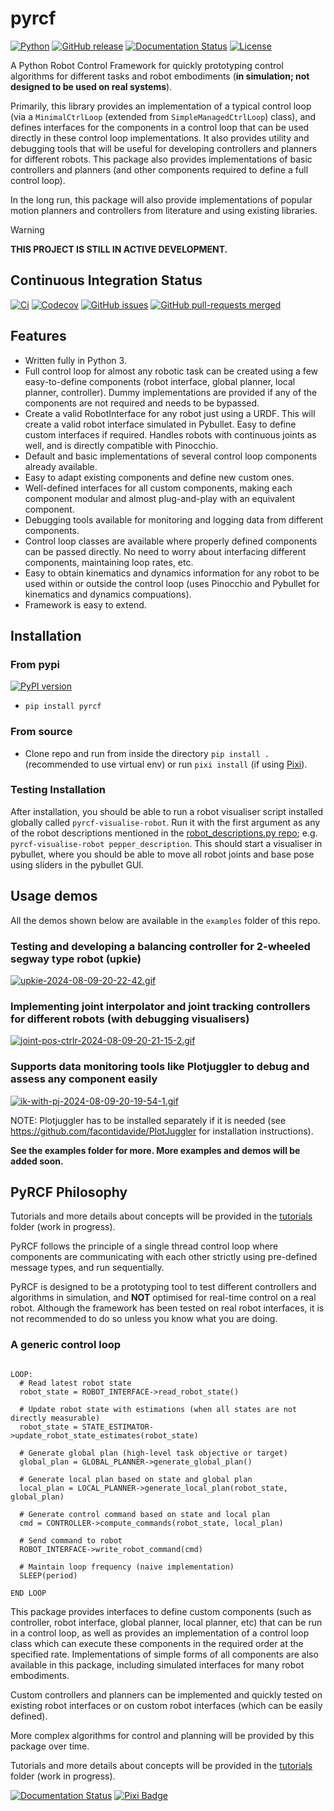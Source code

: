 # pyrcf

[![Python](https://img.shields.io/badge/python-3.10%20%7C%203.11%20%7C%203.12-blue)](https://www.python.org/downloads/)
[![GitHub release](https://img.shields.io/github/release/justagist/pyrcf.svg)](https://github.com/justagist/pyrcf/releases/)
[![Documentation Status](https://readthedocs.org/projects/pyrcf/badge/?version=latest)](https://pyrcf.readthedocs.io/en/latest/?badge=latest)
[![License](https://img.shields.io/pypi/l/bencher)](https://opensource.org/license/mit/)

A Python Robot Control Framework for quickly prototyping control algorithms for different tasks and robot embodiments (**in simulation; not designed to be used on real systems**).

Primarily, this library provides an implementation of a typical control loop (via a `MinimalCtrlLoop` (extended from `SimpleManagedCtrlLoop`) class),
and defines interfaces for the components in a control loop that can be used directly in these control loop implementations. It also provides utility and debugging tools that will be useful for developing controllers and planners for different robots. This package also provides implementations of basic
controllers and planners (and other components required to define a full control loop).

In the long run, this package will also provide implementations of popular motion planners and controllers from literature and using existing libraries.

> [!WARNING]
> **THIS PROJECT IS STILL IN ACTIVE DEVELOPMENT.**

## Continuous Integration Status

[![Ci](https://github.com/justagist/pyrcf/actions/workflows/ci.yml/badge.svg?branch=main)](https://github.com/justagist/pyrcf/actions/workflows/ci.yml?query=branch%3Amain)
[![Codecov](https://codecov.io/gh/justagist/pyrcf/branch/main/graph/badge.svg?token=Y212GW1PG6)](https://codecov.io/gh/justagist/pyrcf)
[![GitHub issues](https://img.shields.io/github/issues/justagist/pyrcf.svg)](https://github.com/justagist/pyrcf/issues/)
[![GitHub pull-requests merged](https://badgen.net/github/merged-prs/justagist/pyrcf)](https://github.com/justagist/pyrcf/pulls?q=is%3Amerged)

## Features

- Written fully in Python 3.
- Full control loop for almost any robotic task can be created using a few easy-to-define components (robot interface, global planner, local planner, controller). Dummy implementations are provided if any of the components are not required and needs to be bypassed.
- Create a valid RobotInterface for any robot just using a URDF. This will create a valid robot interface simulated in Pybullet. Easy to define custom
interfaces if required. Handles robots with continuous joints as well, and is directly compatible with Pinocchio.
- Default and basic implementations of several control loop components already available.
- Easy to adapt existing components and define new custom ones.
- Well-defined interfaces for all custom components, making each component modular and almost plug-and-play with an equivalent component.
- Debugging tools available for monitoring and logging data from different components.
- Control loop classes are available where properly defined components can be passed directly. No need to worry about interfacing different
components, maintaining loop rates, etc.
- Easy to obtain kinematics and dynamics information for any robot to be used within or outside the control loop (uses Pinocchio and Pybullet
for kinematics and dynamics compuations).
- Framework is easy to extend.

## Installation

### From pypi

[![PyPI version](https://badge.fury.io/py/pyrcf.svg)](https://badge.fury.io/py/pyrcf)

- `pip install pyrcf`

### From source

- Clone repo and run from inside the directory `pip install .` (recommended to use virtual env) or run `pixi install` (if using [Pixi](https://pixi.sh)).

### Testing Installation

After installation, you should be able to run a robot visualiser script installed globally called `pyrcf-visualise-robot`. Run it with the first
argument as any of the robot descriptions mentioned in the [robot_descriptions.py repo](https://github.com/robot-descriptions/robot_descriptions.py/tree/main?tab=readme-ov-file#descriptions); e.g. `pyrcf-visualise-robot pepper_description`. This should
start a visualiser in pybullet, where you should be able to move all robot joints and base pose using sliders in the pybullet GUI.

## Usage demos

All the demos shown below are available in the `examples` folder of this repo.

### Testing and developing a balancing controller for 2-wheeled segway type robot (upkie)

[![upkie-2024-08-09-20-22-42.gif](https://i.postimg.cc/g0VyKnFq/upkie-2024-08-09-20-22-42.gif)](https://postimg.cc/2q5Bkj5V)

### Implementing joint interpolator and joint tracking controllers for different robots (with debugging visualisers)

[![joint-pos-ctrlr-2024-08-09-20-21-15-2.gif](https://i.postimg.cc/Z5VVdw3F/joint-pos-ctrlr-2024-08-09-20-21-15-2.gif)](https://postimg.cc/LJgtdBxn)

### Supports data monitoring tools like Plotjuggler to debug and assess any component easily

[![ik-with-pj-2024-08-09-20-19-54-1.gif](https://i.postimg.cc/s2dbT61F/ik-with-pj-2024-08-09-20-19-54-1.gif)](https://postimg.cc/5XgP0mwp)

NOTE: Plotjuggler has to be installed separately if it is needed (see <https://github.com/facontidavide/PlotJuggler> for installation instructions).

**See the examples folder for more. More examples and demos will be added soon.**

## PyRCF Philosophy

Tutorials and more details about concepts will be provided in the [tutorials](examples/tutorials) folder (work in progress).

PyRCF follows the principle of a single thread control loop where components are communicating with each other strictly using pre-defined message types,
and run sequentially.

PyRCF is designed to be a prototyping tool to test different controllers and algorithms in simulation, and **NOT** optimised for real-time control on a real
robot. Although the framework has been tested on real robot interfaces, it is not recommended to do so unless you know what you are doing.

### A generic control loop

```text

LOOP:
  # Read latest robot state
  robot_state = ROBOT_INTERFACE->read_robot_state()

  # Update robot state with estimations (when all states are not directly measurable)
  robot_state = STATE_ESTIMATOR->update_robot_state_estimates(robot_state)

  # Generate global plan (high-level task objective or target)
  global_plan = GLOBAL_PLANNER->generate_global_plan()

  # Generate local plan based on state and global plan
  local_plan = LOCAL_PLANNER->generate_local_plan(robot_state, global_plan)

  # Generate control command based on state and local plan
  cmd = CONTROLLER->compute_commands(robot_state, local_plan)

  # Send command to robot
  ROBOT_INTERFACE->write_robot_command(cmd)

  # Maintain loop frequency (naive implementation)
  SLEEP(period)

END LOOP

```

This package provides interfaces to define custom components (such as controller, robot interface, global planner,
local planner, etc) that can be run in a control loop, as well as provides an implementation of a control loop
class which can execute these components in the required order at the specified rate. Implementations of simple
forms of all components are also available in this package, including simulated interfaces for many robot embodiments.

Custom controllers and planners can be implemented and quickly tested on existing robot interfaces or on custom
robot interfaces (which can be easily defined).

More complex algorithms for control and planning will be provided by this package over time.

Tutorials and more details about concepts will be provided in the [tutorials](examples/tutorials) folder (work in progress).

[![Documentation Status](https://readthedocs.org/projects/pyrcf/badge/?version=latest)](https://pyrcf.readthedocs.io/en/latest/?badge=latest)
[![Pixi Badge](https://img.shields.io/endpoint?url=https://raw.githubusercontent.com/prefix-dev/pixi/main/assets/badge/v0.json)](https://pixi.sh)
